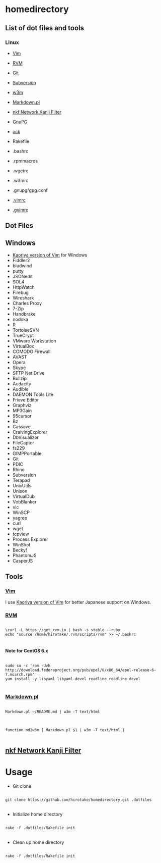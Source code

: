 homedirectory
=============

## List of dot files and tools

### Linux
- [Vim](http://www.vim.org/)
- [RVM](https://rvm.io/)
- [Git](http://git-scm.com/)
- [Subversion](http://subversion.tigris.org/)
- [w3m](http://w3m.sourceforge.net/index.en.html)
- [Markdown.pl](http://daringfireball.net/projects/markdown/)
- [nkf Network Kanji Filter](http://en.sourceforge.jp/projects/nkf/)
- [GnuPG](http://www.gnupg.org/)
- [ack](http://github.com/petdance/ack)

- Rakefile
- .bashrc
- .rpmmacros
- .wgetrc
- .w3mrc
- .gnupg/gpg.conf
- [.vimrc](https://github.com/hirotake/vimfiles/blob/master/vimrc)
- [.gvimrc](https://github.com/hirotake/vimfiles/blob/master/gvimrc)

## Dot Files

## Windows
- [Kaoriya version of Vim](http://www.kaoriya.net/software/vim) for Windows
- Fiddler2
- bludwind
- putty
- JSONedit
- SOL4
- HttpWatch
- Firebug
- Wireshark
- Charles Proxy
- 7-Zip
- Handbrake
- nodoka
- R
- TortoiseSVN
- TrueCrypt
- VMware Workstation
- VirtualBox
- COMODO Firewall
- AVAST
- Opera
- Skype
- SFTP Net Drive
- Bullzip
- Audacity
- Audible
- DAEMON Tools Lite
- Frieve Editor
- Graphviz
- MP3Gain
- 95cursor
- Bz
- Cassave
- CraivingExplorer
- DbVisualizer
- FileCaptor
- fs229
- GIMPPortable
- Git
- PDIC
- Rhino
- Subversion
- Terapad
- UnixUtils
- Unison
- VirtualDub
- VobBlanker
- vlc
- WinSCP
- yagrep
- curl
- wget
- tcpview
- Process Explorer
- WinShot
- Becky!
- PhantomJS
- CasperJS

## Tools

### [Vim](http://www.vim.org/)

I use [Kaoriya version of Vim](http://www.kaoriya.net/software/vim) for better Japanese support on Windows.

### [RVM](https://rvm.io/)

<pre>
<code class="shell">
\curl -L https://get.rvm.io | bash -s stable --ruby
echo "source /home/hirotake/.rvm/scripts/rvm" >> ~/.bashrc
</code>
</pre>

#### Note for CentOS 6.x
<pre>
<code class="shell">
sudo su -c 'rpm -Uvh http://download.fedoraproject.org/pub/epel/6/x86_64/epel-release-6-7.noarch.rpm'
yum install -y libyaml libyaml-devel readline readline-devel
</code>
</pre>

### [Markdown.pl](http://daringfireball.net/projects/markdown/)

<pre>
<code>
Markdown.pl ~/README.md | w3m -T text/html
</code>
</pre>

<pre>
<code>
function md2w3m { Markdown.pl $1 | w3m -T text/html }
</code>
</pre>

## [nkf Network Kanji Filter](http://en.sourceforge.jp/projects/nkf/)

# Usage
- Git clone
<pre>
<code>
git clone https://github.com/hirotake/homedirectory.git .dotfiles
</code>
</pre>

- Initialize home directory
<pre>
<code>
rake -f .dotfiles/Rakefile init
</code>
</pre>

- Clean up home directory
<pre>
<code>
rake -f .dotfiles/Rakefile init
</code>
</pre>
